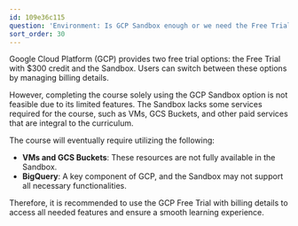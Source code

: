 ```yaml
---
id: 109e36c115
question: 'Environment: Is GCP Sandbox enough or we need the Free Trial?'
sort_order: 30
---
```


Google Cloud Platform (GCP) provides two free trial options: the Free Trial with $300 credit and the Sandbox. Users can switch between these options by managing billing details.

However, completing the course solely using the GCP Sandbox option is not feasible due to its limited features. The Sandbox lacks some services required for the course, such as VMs, GCS Buckets, and other paid services that are integral to the curriculum.

The course will eventually require utilizing the following:

- **VMs and GCS Buckets**: These resources are not fully available in the Sandbox.
- **BigQuery**: A key component of GCP, and the Sandbox may not support all necessary functionalities.

Therefore, it is recommended to use the GCP Free Trial with billing details to access all needed features and ensure a smooth learning experience.